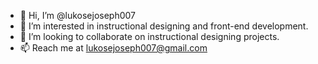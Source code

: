 - 👋 Hi, I’m @lukosejoseph007
- 👀 I’m interested in instructional designing and front-end development.
- 💞️ I’m looking to collaborate on instructional designing projects.
- 📫 Reach me at lukosejoseph007@gmail.com 

<!---
lukosejoseph007/lukosejoseph007 is a ✨ special ✨ repository because its `README.md` (this file) appears on your GitHub profile.
You can click the Preview link to take a look at your changes.
--->
